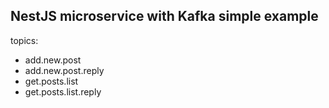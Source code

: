 ## NestJS microservice with Kafka simple example

topics:

- add.new.post
- add.new.post.reply
- get.posts.list
- get.posts.list.reply
